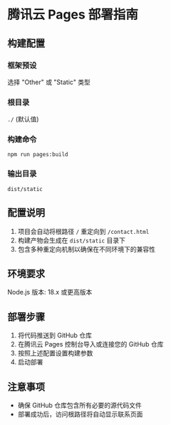 # 腾讯云 Pages 部署指南

## 构建配置

### 框架预设
选择 "Other" 或 "Static" 类型

### 根目录
`./` (默认值)

### 构建命令
`npm run pages:build`

### 输出目录
`dist/static`

## 配置说明

1. 项目会自动将根路径 `/` 重定向到 `/contact.html`
2. 构建产物会生成在 `dist/static` 目录下
3. 包含多种重定向机制以确保在不同环境下的兼容性

## 环境要求

Node.js 版本: 18.x 或更高版本

## 部署步骤

1. 将代码推送到 GitHub 仓库
2. 在腾讯云 Pages 控制台导入或连接您的 GitHub 仓库
3. 按照上述配置设置构建参数
4. 启动部署

## 注意事项

- 确保 GitHub 仓库包含所有必要的源代码文件
- 部署成功后，访问根路径将自动显示联系页面